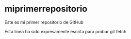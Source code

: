 # miprimerrepositorio
Este es mi primer repositorio de GitHub

Esta linea ha sido expresamente escrita para probar git fetch
